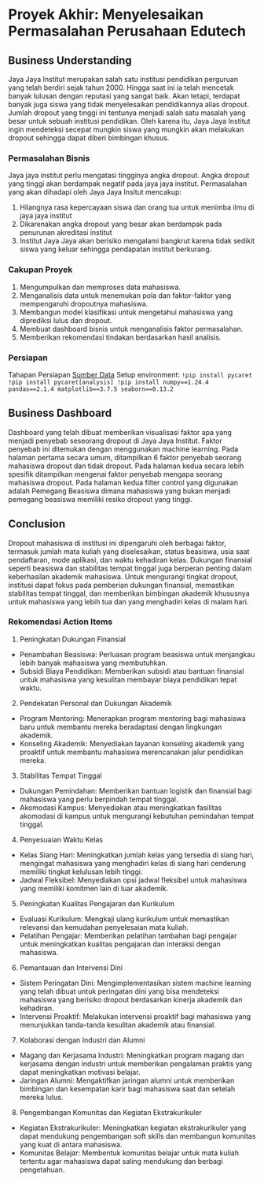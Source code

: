 # Proyek Akhir: Menyelesaikan Permasalahan Perusahaan Edutech

## Business Understanding
Jaya Jaya Institut merupakan salah satu institusi pendidikan perguruan yang telah berdiri sejak tahun 2000. Hingga saat ini ia telah mencetak banyak lulusan dengan reputasi yang sangat baik. Akan tetapi, terdapat banyak juga siswa yang tidak menyelesaikan pendidikannya alias dropout. Jumlah dropout yang tinggi ini tentunya menjadi salah satu masalah yang besar untuk sebuah institusi pendidikan. Oleh karena itu, Jaya Jaya Institut ingin mendeteksi secepat mungkin siswa yang mungkin akan melakukan dropout sehingga dapat diberi bimbingan khusus.

### Permasalahan Bisnis
Jaya jaya institut perlu mengatasi tingginya angka dropout. Angka dropout yang tinggi akan berdampak negatif pada jaya jaya institut. 
Permasalahan yang akan dihadapi oleh Jaya Jaya Insitut mencakup:
1. Hilangnya rasa kepercayaan siswa dan orang tua untuk menimba ilmu di jaya jaya institut
2. Dikarenakan angka dropout yang besar akan berdampak pada penurunan akreditasi institut
3. Institut Jaya Jaya akan berisiko mengalami bangkrut karena tidak sedikit siswa yang keluar sehingga pendapatan institut berkurang.
   
### Cakupan Proyek
1. Mengumpulkan dan memproses data mahasiswa.
2. Menganalisis data untuk menemukan pola dan faktor-faktor yang mempengaruhi dropoutnya mahasiswa.
3. Membangun model klasifikasi untuk mengetahui mahasiswa yang diprediksi lulus dan dropout.
4. Membuat dashboard bisnis untuk menganalisis faktor permasalahan.
5. Memberikan rekomendasi tindakan berdasarkan hasil analisis.

### Persiapan
Tahapan Persiapan
[Sumber Data]('https://github.com/dicodingacademy/dicoding_dataset/blob/main/students_performance/data.csv')
Setup environment:
    ```
     !pip install pycaret
     !pip install pycaret[analysis]
     !pip install numpy==1.24.4 pandas==2.1.4 matplotlib==3.7.5 seaborn==0.13.2
    ```

## Business Dashboard
Dashboard yang telah dibuat memberikan visualisasi faktor apa yang menjadi penyebab seseorang dropout di Jaya Jaya Institut. Faktor penyebab ini ditemukan dengan menggunakan machine learning. 
Pada halaman pertama secara umum, ditampilkan 6 faktor penyebab seorang mahasiswa dropout dan tidak dropout. Pada halaman kedua secara lebih spesifik ditampilkan mengenai faktor penyebab mengapa seorang mahasiswa dropout.
Pada halaman kedua filter control yang digunakan adalah Pemegang Beasiswa dimana mahasiswa yang bukan menjadi pemegang beasiswa memiliki resiko dropout yang tinggi.

## Conclusion
Dropout mahasiswa di institusi ini dipengaruhi oleh berbagai faktor, termasuk jumlah mata kuliah yang diselesaikan, status beasiswa, usia saat pendaftaran, mode aplikasi, dan waktu kehadiran kelas. Dukungan finansial seperti beasiswa dan stabilitas tempat tinggal juga berperan penting dalam keberhasilan akademik mahasiswa. Untuk mengurangi tingkat dropout, institusi dapat fokus pada pemberian dukungan finansial, memastikan stabilitas tempat tinggal, dan memberikan bimbingan akademik khususnya untuk mahasiswa yang lebih tua dan yang menghadiri kelas di malam hari.

### Rekomendasi Action Items

1. Peningkatan Dukungan Finansial
* Penambahan Beasiswa: Perluasan program beasiswa untuk menjangkau lebih banyak mahasiswa yang membutuhkan.
* Subsidi Biaya Pendidikan: Memberikan subsidi atau bantuan finansial untuk mahasiswa yang kesulitan membayar biaya pendidikan tepat waktu.
2. Pendekatan Personal dan Dukungan Akademik
* Program Mentoring: Menerapkan program mentoring bagi mahasiswa baru untuk membantu mereka beradaptasi dengan lingkungan akademik.
* Konseling Akademik: Menyediakan layanan konseling akademik yang proaktif untuk membantu mahasiswa merencanakan jalur pendidikan mereka.
3. Stabilitas Tempat Tinggal
* Dukungan Pemindahan: Memberikan bantuan logistik dan finansial bagi mahasiswa yang perlu berpindah tempat tinggal.
* Akomodasi Kampus: Menyediakan atau meningkatkan fasilitas akomodasi di kampus untuk mengurangi kebutuhan pemindahan tempat tinggal.
4. Penyesuaian Waktu Kelas
* Kelas Siang Hari: Meningkatkan jumlah kelas yang tersedia di siang hari, mengingat mahasiswa yang menghadiri kelas di siang hari cenderung memiliki tingkat kelulusan lebih tinggi.
* Jadwal Fleksibel: Menyediakan opsi jadwal fleksibel untuk mahasiswa yang memiliki komitmen lain di luar akademik.
5. Peningkatan Kualitas Pengajaran dan Kurikulum
* Evaluasi Kurikulum: Mengkaji ulang kurikulum untuk memastikan relevansi dan kemudahan penyelesaian mata kuliah.
* Pelatihan Pengajar: Memberikan pelatihan tambahan bagi pengajar untuk meningkatkan kualitas pengajaran dan interaksi dengan mahasiswa.
6. Pemantauan dan Intervensi Dini
* Sistem Peringatan Dini: Mengimplementasikan sistem machine learning yang telah dibuat untuk peringatan dini yang bisa mendeteksi mahasiswa yang berisiko dropout berdasarkan kinerja akademik dan kehadiran.
* Intervensi Proaktif: Melakukan intervensi proaktif bagi mahasiswa yang menunjukkan tanda-tanda kesulitan akademik atau finansial.
7. Kolaborasi dengan Industri dan Alumni
* Magang dan Kerjasama Industri: Meningkatkan program magang dan kerjasama dengan industri untuk memberikan pengalaman praktis yang dapat meningkatkan motivasi belajar.
* Jaringan Alumni: Mengaktifkan jaringan alumni untuk memberikan bimbingan dan kesempatan karir bagi mahasiswa saat dan setelah mereka lulus.
8. Pengembangan Komunitas dan Kegiatan Ekstrakurikuler
* Kegiatan Ekstrakurikuler: Meningkatkan kegiatan ekstrakurikuler yang dapat mendukung pengembangan soft skills dan membangun komunitas yang kuat di antara mahasiswa.
* Komunitas Belajar: Membentuk komunitas belajar untuk mata kuliah tertentu agar mahasiswa dapat saling mendukung dan berbagi pengetahuan.
